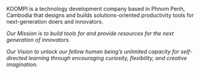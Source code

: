 KOOMPI is a technology development company based in Phnom Penh, Cambodia that designs and builds solutions-oriented productivity tools for next-generation doers and innovators.

_Our Mission is to build tools for and provide resources for the next generation of innovators._

_Our Vision to unlock our fellow human being’s unlimited capacity for self-directed learning through encouraging curiosity, flexibility, and creative imagination._

